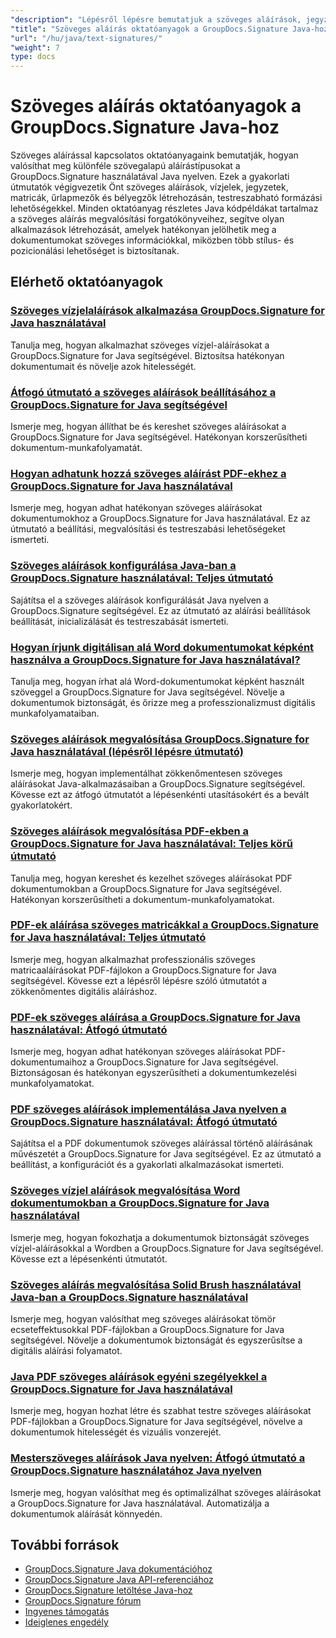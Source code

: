```yaml
---
"description": "Lépésről lépésre bemutatjuk a szöveges aláírások, jegyzetek, vízjelek és szövegalapú dokumentumjelölések megvalósítását a GroupDocs.Signature for Java segítségével."
"title": "Szöveges aláírás oktatóanyagok a GroupDocs.Signature Java-hoz"
"url": "/hu/java/text-signatures/"
"weight": 7
type: docs
---
```

# Szöveges aláírás oktatóanyagok a GroupDocs.Signature Java-hoz

Szöveges aláírással kapcsolatos oktatóanyagaink bemutatják, hogyan valósíthat meg különféle szövegalapú aláírástípusokat a GroupDocs.Signature használatával Java nyelven. Ezek a gyakorlati útmutatók végigvezetik Önt szöveges aláírások, vízjelek, jegyzetek, matricák, űrlapmezők és bélyegzők létrehozásán, testreszabható formázási lehetőségekkel. Minden oktatóanyag részletes Java kódpéldákat tartalmaz a szöveges aláírás megvalósítási forgatókönyveihez, segítve olyan alkalmazások létrehozását, amelyek hatékonyan jelölhetik meg a dokumentumokat szöveges információkkal, miközben több stílus- és pozicionálási lehetőséget is biztosítanak.

## Elérhető oktatóanyagok

### [Szöveges vízjelaláírások alkalmazása GroupDocs.Signature for Java használatával](./apply-text-watermark-signature-groupdocs-java/)
Tanulja meg, hogyan alkalmazhat szöveges vízjel-aláírásokat a GroupDocs.Signature for Java segítségével. Biztosítsa hatékonyan dokumentumait és növelje azok hitelességét.

### [Átfogó útmutató a szöveges aláírások beállításához a GroupDocs.Signature for Java segítségével](./guide-setting-up-text-signatures-groupdocs-signature-java/)
Ismerje meg, hogyan állíthat be és kereshet szöveges aláírásokat a GroupDocs.Signature for Java segítségével. Hatékonyan korszerűsítheti dokumentum-munkafolyamatát.

### [Hogyan adhatunk hozzá szöveges aláírást PDF-ekhez a GroupDocs.Signature for Java használatával](./groupdocs-signature-java-add-text-signature/)
Ismerje meg, hogyan adhat hatékonyan szöveges aláírásokat dokumentumokhoz a GroupDocs.Signature for Java használatával. Ez az útmutató a beállítási, megvalósítási és testreszabási lehetőségeket ismerteti.

### [Szöveges aláírások konfigurálása Java-ban a GroupDocs.Signature használatával: Teljes útmutató](./configure-text-signatures-java-groupdocs-signature/)
Sajátítsa el a szöveges aláírások konfigurálását Java nyelven a GroupDocs.Signature segítségével. Ez az útmutató az aláírási beállítások beállítását, inicializálását és testreszabását ismerteti.

### [Hogyan írjunk digitálisan alá Word dokumentumokat képként használva a GroupDocs.Signature for Java használatával?](./sign-word-docs-text-image-groupdocs-java/)
Tanulja meg, hogyan írhat alá Word-dokumentumokat képként használt szöveggel a GroupDocs.Signature for Java segítségével. Növelje a dokumentumok biztonságát, és őrizze meg a professzionalizmust digitális munkafolyamataiban.

### [Szöveges aláírások megvalósítása GroupDocs.Signature for Java használatával (lépésről lépésre útmutató)](./implement-text-signatures-groupdocs-java/)
Ismerje meg, hogyan implementálhat zökkenőmentesen szöveges aláírásokat Java-alkalmazásaiban a GroupDocs.Signature segítségével. Kövesse ezt az átfogó útmutatót a lépésenkénti utasításokért és a bevált gyakorlatokért.

### [Szöveges aláírások megvalósítása PDF-ekben a GroupDocs.Signature for Java használatával: Teljes körű útmutató](./groupdocs-signature-java-text-signatures-pdf/)
Tanulja meg, hogyan kereshet és kezelhet szöveges aláírásokat PDF dokumentumokban a GroupDocs.Signature for Java segítségével. Hatékonyan korszerűsítheti a dokumentum-munkafolyamatokat.

### [PDF-ek aláírása szöveges matricákkal a GroupDocs.Signature for Java használatával: Teljes útmutató](./groupdocs-signature-java-pdf-text-sticker/)
Ismerje meg, hogyan alkalmazhat professzionális szöveges matricaaláírásokat PDF-fájlokon a GroupDocs.Signature for Java segítségével. Kövesse ezt a lépésről lépésre szóló útmutatót a zökkenőmentes digitális aláíráshoz.

### [PDF-ek szöveges aláírása a GroupDocs.Signature for Java használatával: Átfogó útmutató](./sign-pdf-text-groupdocs-signature-java/)
Ismerje meg, hogyan adhat hatékonyan szöveges aláírásokat PDF-dokumentumaihoz a GroupDocs.Signature for Java segítségével. Biztonságosan és hatékonyan egyszerűsítheti a dokumentumkezelési munkafolyamatokat.

### [PDF szöveges aláírások implementálása Java nyelven a GroupDocs.Signature használatával: Átfogó útmutató](./pdf-text-signatures-java-groupdocs-signature/)
Sajátítsa el a PDF dokumentumok szöveges aláírással történő aláírásának művészetét a GroupDocs.Signature for Java segítségével. Ez az útmutató a beállítást, a konfigurációt és a gyakorlati alkalmazásokat ismerteti.

### [Szöveges vízjel aláírások megvalósítása Word dokumentumokban a GroupDocs.Signature for Java használatával](./implement-text-watermark-signature-word-documents-groupdocs-java/)
Ismerje meg, hogyan fokozhatja a dokumentumok biztonságát szöveges vízjel-aláírásokkal a Wordben a GroupDocs.Signature for Java segítségével. Kövesse ezt a lépésenkénti útmutatót.

### [Szöveges aláírás megvalósítása Solid Brush használatával Java-ban a GroupDocs.Signature használatával](./groupdocs-signature-java-text-solid-brush/)
Ismerje meg, hogyan valósíthat meg szöveges aláírásokat tömör ecseteffektusokkal PDF-fájlokban a GroupDocs.Signature for Java segítségével. Növelje a dokumentumok biztonságát és egyszerűsítse a digitális aláírási folyamatot.

### [Java PDF szöveges aláírások egyéni szegélyekkel a GroupDocs.Signature for Java használatával](./java-pdf-text-signatures-groupdocs-custom-borders/)
Ismerje meg, hogyan hozhat létre és szabhat testre szöveges aláírásokat PDF-fájlokban a GroupDocs.Signature for Java segítségével, növelve a dokumentumok hitelességét és vizuális vonzerejét.

### [Mesterszöveges aláírások Java nyelven: Átfogó útmutató a GroupDocs.Signature használatához Java nyelven](./groupdocs-signature-java-text-signatures-guide/)
Ismerje meg, hogyan valósíthat meg és optimalizálhat szöveges aláírásokat a GroupDocs.Signature for Java használatával. Automatizálja a dokumentumok aláírását könnyedén.

## További források

- [GroupDocs.Signature Java dokumentációhoz](https://docs.groupdocs.com/signature/java/)
- [GroupDocs.Signature Java API-referenciához](https://reference.groupdocs.com/signature/java/)
- [GroupDocs.Signature letöltése Java-hoz](https://releases.groupdocs.com/signature/java/)
- [GroupDocs.Signature fórum](https://forum.groupdocs.com/c/signature)
- [Ingyenes támogatás](https://forum.groupdocs.com/)
- [Ideiglenes engedély](https://purchase.groupdocs.com/temporary-license/)